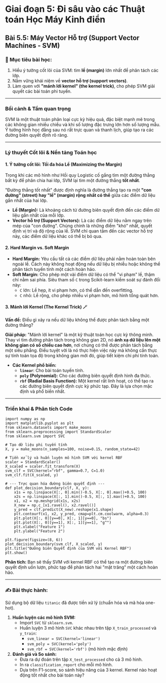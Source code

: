 # Giai đoạn 5: Đi sâu vào các Thuật toán Học Máy Kinh điển
## Bài 5.5: Máy Vector Hỗ trợ (Support Vector Machines - SVM)

### **🎯 Mục tiêu bài học:**
1.  Hiểu ý tưởng cốt lõi của SVM: tìm **lề (margin)** lớn nhất để phân tách các lớp.
2.  Nắm vững khái niệm về **vector hỗ trợ (support vectors)**.
3.  Làm quen với **"mánh lới kernel" (the kernel trick)**, cho phép SVM giải quyết các bài toán phi tuyến.

---

### **Bối cảnh & Tầm quan trọng**

SVM là một thuật toán phân loại cực kỳ hiệu quả, đặc biệt mạnh mẽ trong các không gian nhiều chiều và khi số lượng đặc trưng lớn hơn số lượng mẫu. Ý tưởng hình học đằng sau nó rất trực quan và thanh lịch, giúp tạo ra các đường biên quyết định rõ ràng.

---

### **Lý thuyết Cốt lõi & Nền tảng Toán học**

#### **1. Ý tưởng cốt lõi: Tối đa hóa Lề (Maximizing the Margin)**

Trong khi các mô hình như Hồi quy Logistic cố gắng tìm một đường thẳng bất kỳ để phân chia hai lớp, SVM lại tìm một đường thẳng **tốt nhất**.

"Đường thẳng tốt nhất" được định nghĩa là đường thẳng tạo ra một **"con đường" (street) hay "lề" (margin) rộng nhất có thể** giữa các điểm dữ liệu gần nhất của hai lớp. 

* **Lề (Margin):** Là khoảng cách từ đường biên quyết định đến các điểm dữ liệu gần nhất của mỗi lớp.
* **Vector hỗ trợ (Support Vectors):** Là các điểm dữ liệu nằm ngay trên mép của "con đường". Chúng chính là những điểm "khó" nhất, quyết định vị trí và độ rộng của lề. SVM chỉ quan tâm đến các vector hỗ trợ này, các điểm dữ liệu khác có thể bị bỏ qua.

#### **2. Hard Margin vs. Soft Margin**
* **Hard Margin:** Yêu cầu tất cả các điểm dữ liệu phải nằm hoàn toàn bên ngoài lề. Cách này không hoạt động nếu dữ liệu bị nhiễu hoặc không thể phân tách tuyến tính một cách hoàn hảo.
* **Soft Margin:** Cho phép một vài điểm dữ liệu có thể "vi phạm" lề, thậm chí nằm sai phía. Siêu tham số `C` trong Scikit-learn kiểm soát sự đánh đổi này:
    * `C` lớn: Lề hẹp, ít vi phạm hơn, có thể dẫn đến overfitting.
    * `C` nhỏ: Lề rộng, cho phép nhiều vi phạm hơn, mô hình tổng quát hơn.

#### **3. Mánh lới Kernel (The Kernel Trick) 🪄**

**Vấn đề:** Điều gì xảy ra nếu dữ liệu không thể được phân tách bằng một đường thẳng?



**Giải pháp:** "Mánh lới kernel" là một kỹ thuật toán học cực kỳ thông minh. Thay vì tìm đường phân tách trong không gian 2D, nó **ánh xạ dữ liệu lên một không gian có số chiều cao hơn**, nơi chúng có thể được phân tách bằng một siêu phẳng. Điều tuyệt vời là nó thực hiện việc này mà không cần thực sự tính toán tọa độ trong không gian mới đó, giúp tiết kiệm chi phí tính toán.

* **Các Kernel phổ biến:**
    * **`linear`**: Cho bài toán tuyến tính.
    * **`poly` (Polynomial):** Cho các đường biên quyết định hình đa thức.
    * **`rbf` (Radial Basis Function):** Một kernel rất linh hoạt, có thể tạo ra các đường biên quyết định cực kỳ phức tạp. Đây là lựa chọn mặc định và phổ biến nhất.

---

### **Triển khai & Phân tích Code**

    import numpy as np
    import matplotlib.pyplot as plt
    from sklearn.datasets import make_moons
    from sklearn.preprocessing import StandardScaler
    from sklearn.svm import SVC

    # Tạo dữ liệu phi tuyến tính
    X, y = make_moons(n_samples=100, noise=0.15, random_state=42)

    # Tiền xử lý và huấn luyện mô hình SVM với kernel RBF
    scaler = StandardScaler()
    X_scaled = scaler.fit_transform(X)
    svm_clf = SVC(kernel="rbf", gamma=0.7, C=1.0)
    svm_clf.fit(X_scaled, y)

    # --- Trực quan hóa đường biên quyết định ---
    def plot_decision_boundary(clf, X, y):
        x1s = np.linspace(X[:, 0].min()-0.5, X[:, 0].max()+0.5, 100)
        x2s = np.linspace(X[:, 1].min()-0.5, X[:, 1].max()+0.5, 100)
        x1, x2 = np.meshgrid(x1s, x2s)
        X_new = np.c_[x1.ravel(), x2.ravel()]
        y_pred = clf.predict(X_new).reshape(x1.shape)
        plt.contourf(x1, x2, y_pred, cmap=plt.cm.coolwarm, alpha=0.3)
        plt.plot(X[:, 0][y==0], X[:, 1][y==0], "bs")
        plt.plot(X[:, 0][y==1], X[:, 1][y==1], "g^")
        plt.xlabel("Feature 1")
        plt.ylabel("Feature 2")

    plt.figure(figsize=(8, 6))
    plot_decision_boundary(svm_clf, X_scaled, y)
    plt.title("Đường biên Quyết định của SVM với Kernel RBF")
    plt.show()

**Phân tích:** Bạn sẽ thấy SVM với kernel RBF có thể tạo ra một đường biên quyết định uốn lượn, phức tạp để phân tách hai "mặt trăng" một cách hoàn hảo.

---

### **✍️ Bài thực hành:**

Sử dụng bộ dữ liệu `titanic` đã được tiền xử lý (chuẩn hóa và mã hóa one-hot).

1.  **Huấn luyện các mô hình SVM:**
    * Import `SVC` từ `sklearn.svm`.
    * Huấn luyện 3 mô hình `SVC` khác nhau trên tập `X_train_processed` và `y_train`:
        * `svm_linear = SVC(kernel='linear')`
        * `svm_poly = SVC(kernel='poly')`
        * `svm_rbf = SVC(kernel='rbf')` (mô hình mặc định)
2.  **Đánh giá và So sánh:**
    * Đưa ra dự đoán trên tập `X_test_processed` cho cả 3 mô hình.
    * In ra `classification_report` cho mỗi mô hình.
    * Dựa trên F1-score, so sánh hiệu năng của 3 kernel. Kernel nào hoạt động tốt nhất cho bài toán này?